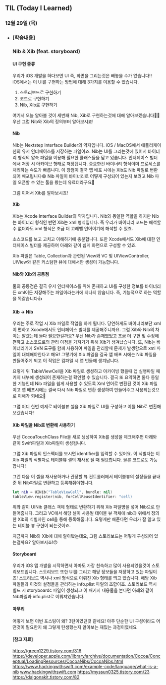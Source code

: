 ## TIL (Today I Learned)

### 12월 29일 (목)   

- ### [학습내용] 
   ### Nib & Xib (feat. storyboard)
    #### UI 구현 종류

    우리가 iOS 개발을 하다보면 UI 즉, 화면을 그리는것은 빼놓을 수가 없습니다!!    
    iOS에서는 이 UI를 구현하는 방법에 대해 3가지를 이용할 수 있습니다.
    1. 스토리보드로 구현하기
    2. 코드로 구현하기
    3. Nib, Xib로 구현하기

    여기서 오늘 알아볼 것이 세번째 Nib, Xib로 구현하는것에 대해 알아보겠습니다🕺🏻
    우선 그럼 Nib와 Xib의 정의부터 알아보시죠!

    #### Nib

    Nib는 Nextstep Interface Builder의 약자입니다.
    iOS / MacOS에서 애플리케이션의 유저 인터페이스를 저장하는 파일이죠.
    Nib는 UI를 그리는것에 있어서 바이너리 형식의 압축 파일을 이용해 필요한 클래스들을 담고 있습니다.
    인터페이스 빌더에서 저장 시 아카이브 형태로 저장됩니다.
    중요한건 바이너리 형식이며 프로세스를 처리하는 속도가 빠릅니다.
    이 장점이 결국 앱 배포 시에는 Xib도 Nib 파일로 변환되어 배포됩니다😄
    Nib 파일이 바이너리로 어떻게 구성되어 있는지 보려고 Nib 파일 오픈할 수 있는 툴을 봤는데 유료더라구요🥲

    그럼 이어서 Xib를 알아보시죠!

    #### Xib

    Xib는 Xcode Interface Builder의 약자입니다.
    Nib와 동일한 역할을 하지만 Nib는 바이너리 형식인 반면 Xib는 xml 형식입니다.
    즉 우리가 바이너리 코드는 해석할 수 없더라도 xml 형식은 조금 더 고레벨 언어이기에 해석할 수 있죠.

    소스코드를 보고 고치고 이해하기에 충분합니다.
    또한 Xcode에서도 Xib에 대한 인터페이스 빌더를 제공하여 아래와 같이 쉽게 화면으로 구성할 수 있죠.

    Xib 파일은 Table, Collection과 관련된 View와 VC 및 UIViewController, UIView와 같은 커스텀한 뷰에 대해서만 생성이 가능합니다. 

    #### Nib와 Xib의 공통점

    둘의 공통점은 결국 유저 인터페이스를 위해 존재하고 UI를 구성한 정보를 바이너리든 xml이든 저장해주는 파일이라는거에 지나지 않습니다.
    즉, 기능적으로 하는 역할을 똑같습니다👍

    #### Xib -> Nib

    우리는 주로 작업 시 Xib 파일로 작업을 하게 됩니다.
    당연하게도 바이너리보단 xml이 편하고 Xcode에서도 인터페이스 빌더를 제공해주니까요.
    그럼 Xib와 Nib의 차이는 알겠는데 둘다 필요한걸까요?
    우선 Nib가 존재했었고 조금 더 구현 및 수정에 편하고 소스코드로의 관리 이점을 가져가기 위해 Xib가 생겨났습니다.
    또, Nib는 바이너리기에 SVN 도구를 함께 사용하여 파일을 관리할때 문제가 발생함으로 xml 파일이 대체해야한다고 해요!
    그렇기에 Xib 파일을 결국 앱 배포 시에는 Nib 파일을 만들어주게 되고 이 작업은 컴파일 시 앱 번들에 생겨납니다.

    요렇게 위 TableViewCell을 Xib 파일로 생성하고 아카이빙 했을때 앱 실행파일 패키지 내부에 생성되어 존재하는걸 확인할 수 있습니다.
    결국 또 요약하면 둘다 동일한 기능인데 Nib 파일을 쉽게 사용할 수 있도록 Xml 언어로 변환된 것이 Xib 파일이고 앱 배포시에는 결국 다시 Nib 파일로 변환 생성하여 만들어주고 사용되는것으로 이해가 되네요🙌

    그럼 어디 한번 예제로 테이블뷰 셀을 Xib 파일로 UI를 구성하고 이를 Nib로 변환해보겠습니다!

    #### Xib 파일을 Nib로 변환해 사용하기

    우선 CocoaTouchClass File을 새로 생성하여 Xib를 생성을 체크해주면 아래와 같이 Swift파일과 Xib파일이 생성됩니다.


    그럼 Xib 파일의 인스펙터를 보시면 identifier를 입력할 수 있어요.
    이 식별자는 이 Xib 파일의 식별자로 테이블뷰 셀의 재사용 될 때 필요합니다.
    물론 코드로도 가능합니다!

    그런 다음 이 셀을 재사용하거나 관장할 뷰 컨트롤러에서 테이블뷰의 설정들을 끝내준 뒤 Nib파일로 변환하고 등록해줘야합니다.
    ```swift
    let nib = UINib("TableViewCell", bundle: nil)
    tableView.register(nib, forCellReuseIdentifier: "cell)
    ```
    위와 같이 UINib 클래스 객체 형태로 변환하기 위해 Xib 파일명을 넣어 Nib으로 만들어줍니다.
    그리고 VC에서 해당 셀이 사용될 테이블 뷰 객체에 nib과 위에서 정의한 Xib의 식별자인 cell을 통해 등록해줍니다.
    요렇게만 해준다면 우리가 잘 알고 있는 테이블 뷰 구현이 되는것이죠.

    지금까지 Nib와 Xib에 대해 알아봤는데요, 그럼 스토리보드는 어떻게 구성되어 있는걸까요? 알아보시죠!🙃

    #### Storyboard

    우리가 iOS 앱 개발을 시작하면서 아마도 가장 친숙하고 많이 사용되었을것이 스토리보드입니다.
    스토리보드 또한 UI를 그리고 해당 정보들을 저장하고 있는 파일이죠!
    스토리보드 역시나 xml 형식으로 이뤄진 Xib 형태를 띄고 있습니다.
    해당 Xib 파일들과 이것의 설정들을 관리하는 info.plist 파일의 조합이죠.
    스토리보드 역시 빌드 시 storyboardc 파일이 생성되고 이 패키지 내용물을 본다면 아래와 같이 Nib파일과 info.plist로 이뤄져있습니다.


    #### 마무리

    어떻게 보면 이번 포스팅이 왜? 3탄이였던것 같네요!
    아주 단순한 UI 구성이라도 어떤것이 필요한지 왜 그렇게 탄생했는지 알아보는 재밌는 과정이였네요


    #### [참고 자료]
    https://green1229.tistory.com/316
      https://developer.apple.com/library/archive/documentation/Cocoa/Conceptual/LoadingResources/CocoaNibs/CocoaNibs.html
    https://www.hackingwithswift.com/example-code/language/what-is-a-nib
    www.hackingwithswift.com
    https://myssun0325.tistory.com/23
    https://dalgonakit.tistory.com/82
